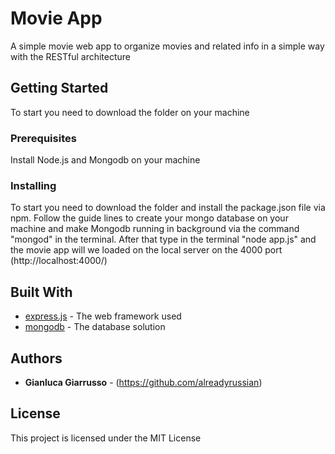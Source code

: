 # Movie App

A simple movie web app to organize movies and related info in a simple way with the RESTful architecture


## Getting Started

To start you need to download the folder on your machine


### Prerequisites

Install Node.js and Mongodb on your machine 


### Installing

To start you need to download the folder and install the package.json file via npm.
Follow the guide lines to create your mongo database on your machine and make Mongodb running in background via the command "mongod" in the terminal.
After that type in the terminal "node app.js" and the movie app will we loaded on the local server on the 4000 port (http://localhost:4000/)


## Built With

* [express.js](https://expressjs.com) - The web framework used
* [mongodb](https://www.mongodb.com) - The database solution

## Authors

* **Gianluca Giarrusso**  - (https://github.com/alreadyrussian)

## License

This project is licensed under the MIT License
